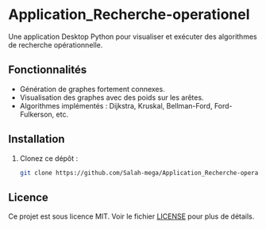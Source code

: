 # Application_Recherche-operationel
Une application Desktop Python pour visualiser et exécuter des algorithmes de recherche opérationnelle.

## Fonctionnalités
- Génération de graphes fortement connexes.
- Visualisation des graphes avec des poids sur les arêtes.
- Algorithmes implémentés : Dijkstra, Kruskal, Bellman-Ford, Ford-Fulkerson, etc.

## Installation
1. Clonez ce dépôt :
   ```bash
   git clone https://github.com/Salah-mega/Application_Recherche-operationel.git

## Licence
Ce projet est sous licence MIT. Voir le fichier [LICENSE](LICENSE) pour plus de détails.   
